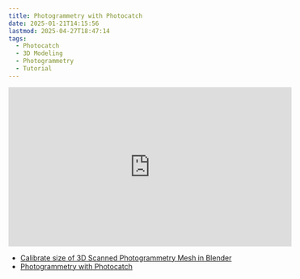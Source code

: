 ```yaml
---
title: Photogrammetry with Photocatch
date: 2025-01-21T14:15:56
lastmod: 2025-04-27T18:47:14
tags:
  - Photocatch
  - 3D Modeling
  - Photogrammetry
  - Tutorial
---
```


<div class="video-grid">
<div class="iframe-16-9-container">
<iframe class="youTubeIframe" width="560" height="315" src="https://www.youtube.com/embed/yMqH0GskhgY?rel=0" title="Photogrammetry with Photocatch" frameborder="0" allow="accelerometer; autoplay; clipboard-write; encrypted-media; gyroscope; picture-in-picture; web-share" referrerpolicy="strict-origin-when-cross-origin" allowfullscreen></iframe>
</div>

</div>

- [Calibrate size of 3D Scanned Photogrammetry Mesh in Blender](./blender/calibrate-photogrammetry-scanned-object-scale-blender.md)
- [Photogrammetry with Photocatch](https://youtu.be/yMqH0GskhgY)
